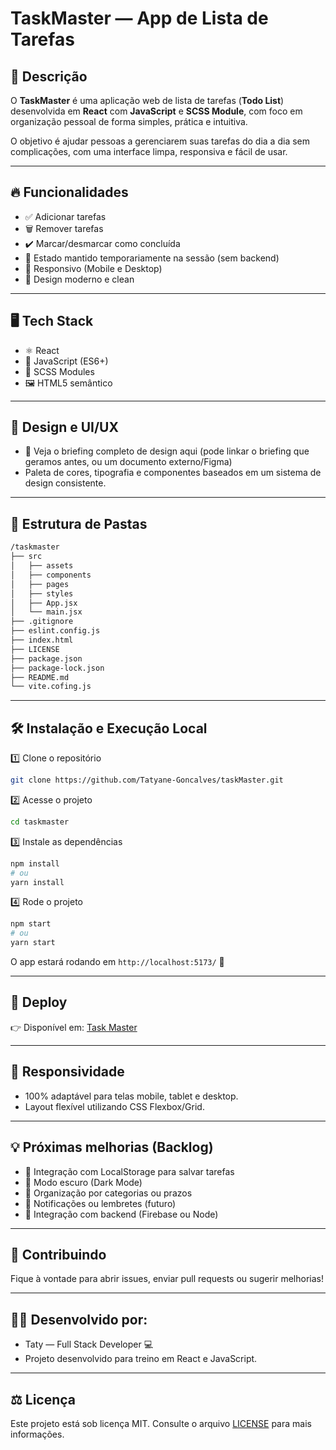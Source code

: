 # TaskMaster — App de Lista de Tarefas

## 🚀 Descrição
O **TaskMaster** é uma aplicação web de lista de tarefas (**Todo List**) desenvolvida em **React** com **JavaScript** e **SCSS Module**, com foco em organização pessoal de forma simples, prática e intuitiva.

O objetivo é ajudar pessoas a gerenciarem suas tarefas do dia a dia sem complicações, com uma interface limpa, responsiva e fácil de usar.

---

## 🔥 Funcionalidades
- ✅ Adicionar tarefas
- 🗑️ Remover tarefas
- ✔️ Marcar/desmarcar como concluída
- 💾 Estado mantido temporariamente na sessão (sem backend)
- 📱 Responsivo (Mobile e Desktop)
- 🎨 Design moderno e clean

---

## 🖥️ Tech Stack
- ⚛️ React
- 🧠 JavaScript (ES6+)
- 🎨 SCSS Modules
- 🖼️ HTML5 semântico

---

## 🎨 Design e UI/UX
- 🔗 Veja o briefing completo de design aqui (pode linkar o briefing que geramos antes, ou um documento externo/Figma)
- Paleta de cores, tipografia e componentes baseados em um sistema de design consistente.

---

## 📂 Estrutura de Pastas
```bash
/taskmaster
├── src
│   ├── assets
│   ├── components
│   ├── pages
│   ├── styles
│   ├── App.jsx
│   └── main.jsx
├── .gitignore
├── eslint.config.js
├── index.html
├── LICENSE
├── package.json
├── package-lock.json
├── README.md
└── vite.cofing.js
```

---

## 🛠️ Instalação e Execução Local
1️⃣ Clone o repositório
```bash
git clone https://github.com/Tatyane-Goncalves/taskMaster.git
```

2️⃣ Acesse o projeto
```bash
cd taskmaster
```

3️⃣ Instale as dependências
```bash
npm install
# ou
yarn install
```

4️⃣ Rode o projeto
```bash
npm start
# ou
yarn start
```
O app estará rodando em `http://localhost:5173/` 🚀

---

## 🔗 Deploy
👉 Disponível em: [Task Master](https://taskmaster-devtatyane.netlify.app/)

---

## 📱 Responsividade
- 100% adaptável para telas mobile, tablet e desktop.
- Layout flexível utilizando CSS Flexbox/Grid.

---

## 💡 Próximas melhorias (Backlog)
- 🔗 Integração com LocalStorage para salvar tarefas
- 🌙 Modo escuro (Dark Mode)
- 📅 Organização por categorias ou prazos
- 🔔 Notificações ou lembretes (futuro)
- 🚀 Integração com backend (Firebase ou Node)

--- 

## 🤝 Contribuindo
Fique à vontade para abrir issues, enviar pull requests ou sugerir melhorias!

---

## 🧑‍💻 Desenvolvido por:
- Taty — Full Stack Developer 💻
- Projeto desenvolvido para treino em React e JavaScript.

---

## ⚖️ Licença
Este projeto está sob licença MIT. Consulte o arquivo [LICENSE](https://github.com/Tatyane-Goncalves/taskMaster/blob/main/LICENSE) para mais informações.